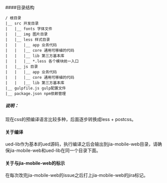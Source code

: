 ####目录结构

	/ 根目录
	|__ src 开发目录
	|   |__ fonts 字体文件
	|   |__ img 图片目录
	|   |__ less 样式目录
	|   |   |__ app 业务代码
	|   |   |__ core 通用可移植的代码
	|   |   |__ lib 第三方基本库
	|   |   |__ *.less 各个模块统一入口
	|   |__ js 目录
	|   |   |__ app 业务代码
	|   |   |__ core 通用可移植的代码
	|   |   |__ lib 第三方基本库
	|__ gulpfile.js gulp配置文件
	|__ package.json npm依赖管理

##### 说明：

现在css的预编译语言比较多种，后面逐步转换成less + postcss。


#### 关于编译

ued-lib作为基本的ued源码，执行编译之后会输出到jia-mobile-web目录，请确保jia-mobile-web和ued-lib在同一个目录下面。


#### 关于与jia-mobile-web的标示

在每次改完jia-mobile-web的issue之后打上jia-mobile-web的jira标记。

